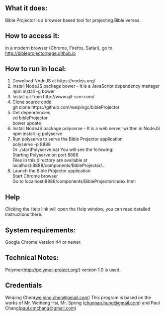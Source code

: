 ## What it does:

  Bible Projector is a browser based tool for projecting Bible verses.

## How to access it:

  In a modern browser (Chrome, Firefox, Safari), go to http://bibleprojectorpage.github.io
  
## How to run in local:
<ol>
<li> Download NodeJS at https://nodejs.org/</li>
<li> Install NodeJS package bower - It is a JavaScript dependency manager<BR/>
    npm install -g bower</li>
<li> Install git from http://www.git-scm.com/</li>
<li> Clone source code<BR/>
    git clone https://github.com/weipingc/bibleProjector</li>
<li> Get dependencies<BR/>
    cd bibleProjector<BR/>
    bower update</li>
<li> Install NodeJS package polyserve - It is a web server written in NodeJS<BR/>
    npm install -g polyserve</li>
<li> Run polyserve to serve the Bible Projector application<BR/>
    polyserve -p 8888<BR/>
  Or
    ./startPolyserve.bat
   You will see the following:<BR/>
    Starting Polyserve on port 8888<BR/>
    Files in this directory are available at localhost:8888/components/BibleProjector/...</li>
<li> Launch the Bible Projector application<BR/>
    Start Chrome browser<BR/>
    Go to localhost:8888/components/BibleProjector/index.html</li>
</ol>

## Help
  Clicking the Help link will open the Help window, you can read detailed instructions there.

## System requirements:

  Google Chrome
    Version 44 or newer.

## Technical Notes:
  Polymer(http://polymer-project.org/) version 1.0 is used.

## Credentials
  Weiping Chen(weiping.chen@gmail.com)
  This program is based on the works of Mr. Weiheng Hsi, Mr. Spring (chunnan.hung@gmail.com)
  and Paul Chang(paul.cmchang@gmail.com)

